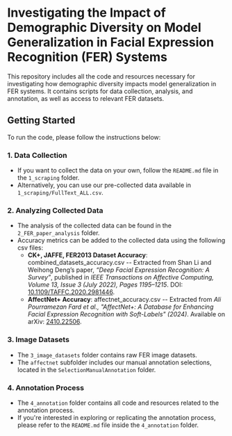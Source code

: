# Investigating the Impact of Demographic Diversity on Model Generalization in Facial Expression Recognition (FER) Systems

This repository includes all the code and resources necessary for investigating how demographic diversity impacts model generalization in FER systems. It contains scripts for data collection, analysis, and annotation, as well as access to relevant FER datasets.

## Getting Started

To run the code, please follow the instructions below:

### 1. Data Collection
- If you want to collect the data on your own, follow the `README.md` file in the `1_scraping` folder.
- Alternatively, you can use our pre-collected data available in `1_scraping/FullText_ALL.csv`.

### 2. Analyzing Collected Data
- The analysis of the collected data can be found in the `2_FER_paper_analysis` folder.
- Accuracy metrics can be added to the collected data using the following csv files: 
  - **CK+, JAFFE, FER2013 Dataset Accuracy**: combined_datasets_accuracy.csv -- Extracted from Shan Li and Weihong Deng’s paper, *“Deep Facial Expression Recognition: A Survey”*, published in *IEEE Transactions on Affective Computing, Volume 13, Issue 3 (July 2022), Pages 1195–1215*. DOI: [10.1109/TAFFC.2020.2981446](https://dx.doi.org/10.1109/TAFFC.2020.2981446).
  - **AffectNet+ Accuracy**: affectnet_accuracy.csv -- Extracted from *Ali Pourramezan Fard et al., "AffectNet+: A Database for Enhancing Facial Expression Recognition with Soft-Labels" (2024)*. Available on arXiv: [2410.22506](https://arxiv.org/abs/2410.22506).

### 3. Image Datasets
- The `3_image_datasets` folder contains raw FER image datasets.
- The `affectnet` subfolder includes our manual annotation selections, located in the `SelectionManualAnnotation` folder.

### 4. Annotation Process
- The `4_annotation` folder contains all code and resources related to the annotation process.
- If you're interested in exploring or replicating the annotation process, please refer to the `README.md` file inside the `4_annotation` folder.



